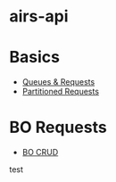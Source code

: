 # airs-api

# Basics

- [Queues & Requests](docs/requests.md)
- [Partitioned Requests](docs/requests-partitioned.md)

# BO Requests

- [BO CRUD](docs/crud/README.md)

test
